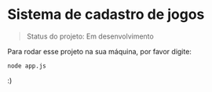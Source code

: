<h1>Sistema de cadastro de jogos</h1>

> Status do projeto: Em desenvolvimento

Para rodar esse projeto na sua máquina, por favor digite:

```
node app.js
```
:)
